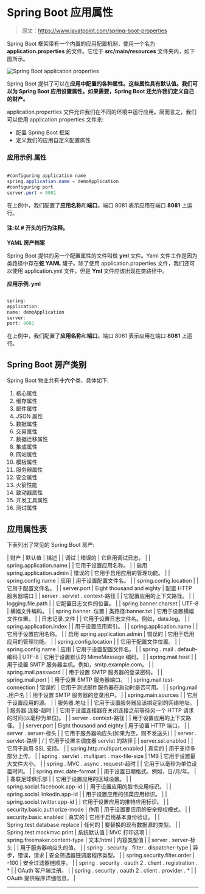 # Spring Boot 应用属性

> 原文：<https://www.javatpoint.com/spring-boot-properties>

Spring Boot 框架带有一个内置的应用配置机制，使用一个名为 **application.properties** 的文件。它位于 **src/main/resources** 文件夹内，如下图所示。

![Spring Boot application properties](../img/01e317ca4819f8f42999d4fd724676ca.png)

Spring Boot 提供了可以在**应用中配置的各种属性。这些属性具有默认值。我们可以为 Spring Boot 应用设置属性。如果需要，Spring Boot 还允许我们定义自己的财产。**

application.properties 文件允许我们在不同的环境中运行应用。简而言之，我们可以使用 application.properties 文件来:

*   配置 Spring Boot 框架
*   定义我们的应用自定义配置属性

### 应用示例.属性

```java

#configuring application name
spring.application.name = demoApplication
#configuring port
server.port = 8081

```

在上例中，我们配置了**应用名称**和**端口**。端口 8081 表示应用在端口 **8081** 上运行。

#### 注:以 **#** 开头的行为注释。

**YAML 房产档案**

Spring Boot 提供的另一个配置属性的文件叫做 **yml** 文件。Yaml 文件工作是因为类路径中存在**蛇 YAML** 罐子。除了使用 application.properties 文件，我们还可以使用 application.yml 文件，但是 **Yml** 文件应该出现在类路径中。

**应用示例. yml**

```java

spring:
application:
name: demoApplication
server:
port: 8081

```

在上例中，我们配置了**应用名称**和**端口**。端口 8081 表示应用在端口 **8081** 上运行。

## Spring Boot 房产类别

Spring Boot 物业共有**十六个**类，具体如下:

1.  核心属性
2.  缓存属性
3.  邮件属性
4.  JSON 属性
5.  数据属性
6.  交易属性
7.  数据迁移属性
8.  集成属性
9.  网站属性
10.  模板属性
11.  服务器属性
12.  安全属性
13.  火箭性能
14.  致动器属性
15.  开发工具属性
16.  测试属性

## 应用属性表

下表列出了常见的 Spring Boot 房产:

| 财产 | 默认值 | 描述 |
| 调试 | 错误的 | 它启用调试日志。 |
| spring.application.name |  | 它用于设置应用名称。 |
| 启用 spring.application.admin | 错误的 | 它用于启用应用的管理功能。 |
| spring.config.name | 应用 | 用于设置配置文件名。 |
| spring.config.location |  | 它用于配置文件名。 |
| server.port | Eight thousand and eighty | 配置 HTTP 服务器端口 |
| server . servlet . context-路径 |  | 它配置应用的上下文路径。 |
| logging.file.path |  | 它配置日志文件的位置。 |
| spring.banner.charset | UTF-8 | 横幅文件编码。 |
| spring.banner .位置 | 类路径:banner.txt | 它用于设置横幅文件位置。 |
| 日志记录.文件 |  | 它用于设置日志文件名。例如，data.log。 |
| spring.application.index |  | 用于设置应用索引。 |
| spring.application.name |  | 它用于设置应用名称。 |
| 启用 spring.application.admin | 错误的 | 它用于启用应用的管理功能。 |
| spring.config.location |  | 它用于配置文件位置。 |
| spring.config.name | 应用 | 它用于设置配置文件名。 |
| spring . mail . default-编码 | UTF-8 | 它用于设置默认的 MimeMessage 编码。 |
| spring.mail.host |  | 用于设置 SMTP 服务器主机。例如，smtp.example.com。 |
| spring.mail.password |  | 用于设置 SMTP 服务器的登录密码。 |
| spring.mail.port |  | 用于设置 SMTP 服务器端口。 |
| spring.mail.test-connection | 错误的 | 它用于测试邮件服务器在启动时是否可用。 |
| spring.mail .用户名 |  | 用于设置 SMTP 服务器的登录用户。 |
| spring.main.sources |  | 它用于设置应用的源。 |
| 服务器.地址 |  | 它用于设置服务器应该绑定到的网络地址。 |
| 服务器.连接-超时 |  | 它用于设置连接器在关闭连接之前等待另一个 HTTP 请求的时间(以毫秒为单位)。 |
| server . context-路径 |  | 用于设置应用的上下文路径。 |
| server.port | Eight thousand and eighty | 用于设置 HTTP 端口。 |
| server . server-标头 |  | 它用于服务器响应头(如果为空，则不发送头) |
| server . servlet-路径 | / | 它用于设置主调度器 servlet 的路径 |
| server.ssl.enabled |  | 它用于启用 SSL 支持。 |
| spring.http.multipart.enabled | 真实的 | 用于支持多部分上传。 |
| spring . servlet . multipart . max-file-size | 1MB | 它用于设置最大文件大小。 |
| spring . MVC . async . request-超时 |  | 它用于以毫秒为单位设置时间。 |
| spring.mvc.date-format |  | 用于设置日期格式。例如，日/月/年。 |
| 春联足球俱乐部 |  | 它用于设置应用的区域设置。 |
| spring.social.facebook.app-id |  | 用于设置应用的脸书应用标识。 |
| spring.social.linkedin.app-id |  | 用于设置应用的领英应用标识。 |
| spring.social.twitter.app-id |  | 它用于设置应用的推特应用标识。 |
| security.basic.authorize-mode | 作用 | 用于设置要应用的安全授权模式。 |
| security.basic.enabled | 真实的 | 它用于启用基本身份验证。 |
| Spring.test.database.replace | 任何的 | 要替换的现有数据源的类型。 |
| Spring.test.mockmvc.print | 系统默认值 | MVC 打印选项 |
| spring.freemaker.content-type | 文本/html | 内容类型值 |
| server . server-标头 |  | 用于服务器响应头的值。 |
| spring . security . filter . dispatcher-type | 异步，错误，请求 | 安全筛选器链调度程序类型。 |
| spring.security.filter.order | -100 | 安全过滤器链顺序。 |
| spring . security . oauth 2 . client . registration . * |  | OAuth 客户端注册。 |
| spring . security . oauth 2 . client . provider . * |  | OAuth 提供程序详细信息。 |

* * *
